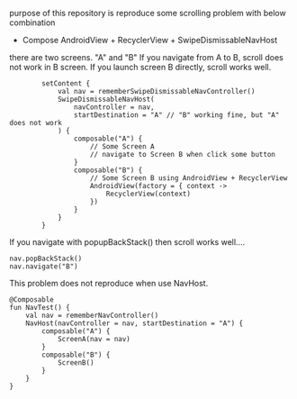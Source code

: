 purpose of this repository is reproduce some scrolling problem with below combination 

- Compose AndroidView + RecyclerView + SwipeDismissableNavHost


there are two screens. "A" and "B" 
If you navigate from A to B, scroll does not work in B screen.
If you launch screen B directly, scroll works well.

```
        setContent {
            val nav = rememberSwipeDismissableNavController()
            SwipeDismissableNavHost(
                navController = nav,
                startDestination = "A" // "B" working fine, but "A" does not work
            ) {
                composable("A") {
                    // Some Screen A
                    // navigate to Screen B when click some button
                }
                composable("B") {
                    // Some Screen B using AndroidView + RecyclerView
                    AndroidView(factory = { context ->
                        RecyclerView(context)
                    })
                }
            }
        }
```

If you navigate with popupBackStack() then scroll works well....

```
nav.popBackStack()
nav.navigate("B")
```

This problem does not reproduce when use NavHost. 
```
@Composable
fun NavTest() {
    val nav = rememberNavController()
    NavHost(navController = nav, startDestination = "A") {
        composable("A") {
            ScreenA(nav = nav)
        }
        composable("B") {
            ScreenB()
        }
    }
}
```
